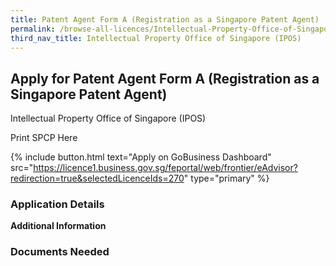 ```yaml
---
title: Patent Agent Form A (Registration as a Singapore Patent Agent)
permalink: /browse-all-licences/Intellectual-Property-Office-of-Singapore-(IPOS)/Patent-Agent-Form-A-(Registration-as-a-Singapore-Patent-Agent)
third_nav_title: Intellectual Property Office of Singapore (IPOS)
---
```


## Apply for Patent Agent Form A (Registration as a Singapore Patent Agent)

Intellectual Property Office of Singapore (IPOS)

Print SPCP Here


{% include button.html text="Apply on GoBusiness Dashboard" src="https://licence1.business.gov.sg/feportal/web/frontier/eAdvisor?redirection=true&selectedLicenceIds=270" type="primary" %}

### Application Details

**Additional Information**

### Documents Needed

